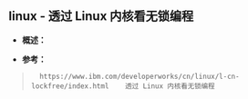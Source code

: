 ## linux - 透过 Linux 内核看无锁编程
- **概述：**
>
>
>
>
>
>
>
>
>
>
>
>
>
>
>
>
>
>

- **参考：**
>       https://www.ibm.com/developerworks/cn/linux/l-cn-lockfree/index.html    透过 Linux 内核看无锁编程
>
>
>
>
>
>
>
>
>
>
>
>
>
>
>
>
>
>
>
